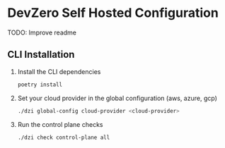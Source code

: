 # DevZero Self Hosted Configuration

TODO: Improve readme

## CLI Installation

1. Install the CLI dependencies
    ```bash
    poetry install
    ```

2. Set your cloud provider in the global configuration (aws, azure, gcp)
    ```bash
    ./dzi global-config cloud-provider <cloud-provider>
    ```
    
3. Run the control plane checks
    ```bash
    ./dzi check control-plane all
    ```

